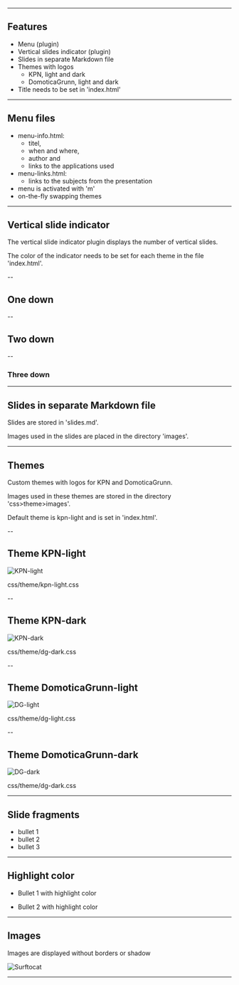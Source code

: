 























<!-- .slide: data-menu-title="Title page" data-background-image="images/TG-on-white.png" data-background-opacity="1.0" -->

---

<!-- .slide: data-menu-title="Features" -->
## Features

- Menu (plugin)
- Vertical slides indicator (plugin)
- Slides in separate Markdown file
- Themes with logos
  - KPN, light and dark
  - DomoticaGrunn, light and dark
- Title needs to be set in 'index.html'

---

<!-- .slide: data-menu-title="Menu files" -->
## Menu files

- menu-info.html:
  - titel,
  - when and where,
  - author and
  - links to the applications used
- menu-links.html:
  - links to the subjects from the presentation
- menu is activated with 'm'
- on-the-fly swapping themes

---

<!-- .slide: data-menu-title="Vertical slide indicator" -->
## Vertical slide indicator

The vertical slide indicator plugin displays the number of vertical slides.

The color of the indicator needs to be set for each theme in the file 'index.html'.

--

## One down

--

## Two down

--

### Three down

---

<!-- .slide: data-menu-title="Slides in separate Markdown file" -->
## Slides in separate Markdown file

Slides are stored in 'slides.md'.

Images used in the slides are placed in the directory 'images'.

---

<!-- .slide: data-menu-title="Themes" -->
## Themes

Custom themes with logos for KPN and DomoticaGrunn.

Images used in these themes are stored in the directory 'css>theme>images'.

Default theme is kpn-light and is set in 'index.html'.

--

<!-- .slide: data-menu-title="Theme KPN-light" -->
## Theme KPN-light

![KPN-light](images/KPN-light-small.png)

css/theme/kpn-light.css

--

<!-- .slide: data-menu-title="Theme KPN-dark" -->
## Theme KPN-dark

![KPN-dark](images/KPN-dark-small-inception.png)

css/theme/dg-dark.css

--

<!-- .slide: data-menu-title="Theme DomoticaGrunn-light" -->
## Theme DomoticaGrunn-light

![DG-light](images/DG-light-small.png)

css/theme/dg-light.css

--

<!-- .slide: data-menu-title="Theme DomoticaGrunn-dark" -->
## Theme DomoticaGrunn-dark

![DG-dark](images/DG-dark-small.png)

css/theme/dg-dark.css

---

<!-- .slide: data-menu-title="Slide fragments" -->

## Slide fragments

- bullet 1 <!-- .element: class="fragment" data-fragment-index="1" -->
- bullet 2 <!-- .element: class="fragment" data-fragment-index="2" -->
- bullet 3 <!-- .element: class="fragment" data-fragment-index="3" -->

---

<!-- .slide: data-menu-title="Highlight color" -->
## Highlight color

- Bullet 1 with highlight color <!-- .element: class="fragment highlight-current-blue" data-fragment-index="1" -->

- Bullet 2 with highlight color <!-- .element: class="fragment highlight-current-blue" data-fragment-index="2" -->

---

<!-- .slide: data-menu-title="Images" -->
## Images

Images are displayed without borders or shadow

![Surftocat](images/surftocat.png)

---

<!-- .slide: data-menu-title="That's all folks" data-background-image="images/Thats_all_Folks.jpg" data-background-opacity="1.0" -->

